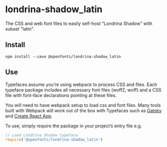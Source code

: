 
# londrina-shadow_latin

The CSS and web font files to easily self-host “Londrina Shadow” with subset "latin".

## Install

`npm install --save @openfonts/londrina-shadow_latin`

## Use

Typefaces assume you’re using webpack to process CSS and files. Each typeface
package includes all necessary font files (woff2, woff) and a CSS file with
font-face declarations pointing at these files.

You will need to have webpack setup to load css and font files. Many tools built
with Webpack will work out of the box with Typefaces such as [Gatsby](https://github.com/gatsbyjs/gatsby)
and [Create React App](https://github.com/facebookincubator/create-react-app).

To use, simply require the package in your project’s entry file e.g.

```javascript
// Load Londrina Shadow typeface
require('@openfonts/londrina-shadow_latin')
```
